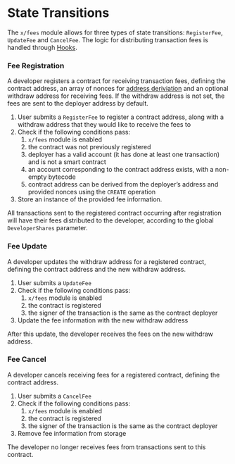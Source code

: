 <!--
order: 3
-->

# State Transitions

The `x/fees` module allows for three types of state transitions: `RegisterFee`, `UpdateFee` and `CancelFee`. The logic for distributing transaction fees is handled through [Hooks](./05_hooks.md).

### Fee Registration

A developer registers a contract for receiving transaction fees, defining the contract address, an array of nonces for [address deriviation](01_concepts.md#address-derivation) and an optional withdraw address for receiving fees. If the withdraw address is not set, the fees are sent to the deployer address by default.

1. User submits a `RegisterFee` to register a contract address, along with a withdraw address that they would like to receive the fees to
2. Check if the following conditions pass:
    1. `x/fees` module is enabled
    2. the contract was not previously registered
    3. deployer has a valid account (it has done at least one transaction) and is not a smart contract
    4. an account corresponding to the contract address exists, with a non-empty bytecode
    5. contract address can be derived from the deployer’s address and provided nonces using the `CREATE` operation
3. Store an instance of the provided fee information.

All transactions sent to the registered contract occurring after registration will have their fees distributed to the developer, according to the global `DeveloperShares` parameter.

### Fee Update

A developer updates the withdraw address for a registered contract, defining the contract address and the new withdraw address.

1. User submits a `UpdateFee`
2. Check if the following conditions pass:
    1. `x/fees` module is enabled
    2. the contract is registered
    3. the signer of the transaction is the same as the contract deployer
3. Update the fee information with the new withdraw address

After this update, the developer receives the fees on the new withdraw address.

### Fee Cancel

A developer cancels receiving fees for a registered contract, defining the contract address.

1. User submits a `CancelFee`
2. Check if the following conditions pass:
    1. `x/fees` module is enabled
    2. the contract is registered
    3. the signer of the transaction is the same as the contract deployer
3. Remove fee information from storage

The developer no longer receives fees from transactions sent to this contract.
